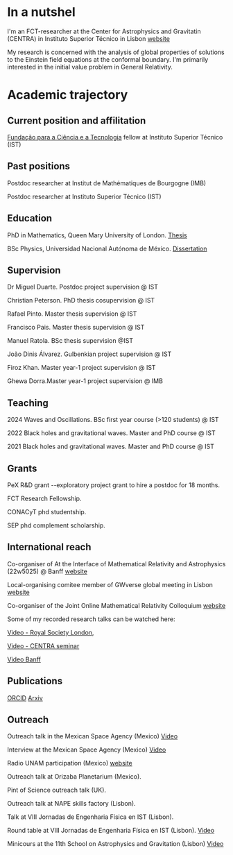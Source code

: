 # In a nutshel

I'm an FCT-researcher at the Center for Astrophysics and Gravitatin (CENTRA) in Instituto Superior Técnico in Lisbon [website](https://centra.tecnico.ulisboa.pt/) 

My research is concerned with the analysis of global properties of solutions to the Einstein field equations at the conformal boundary. I'm primarily interested in the initial value problem in General Relativity.

# Academic trajectory

## Current position and affilitation

[Fundação para a Ciência e a Tecnologia](https://www.fct.pt/) fellow at Instituto Superior Técnico (IST)

## Past positions

Postdoc researcher at Institut de Mathématiques de Bourgogne (IMB)

Postdoc researcher at Instituto Superior Técnico (IST)

## Education

PhD in Mathematics, Queen Mary University of London.
[Thesis](https://qmro.qmul.ac.uk/xmlui/handle/123456789/25820)

BSc Physics, Universidad Nacional Autónoma de México.
[Dissertation](https://repositorio.unam.mx/contenidos/411870)

## Supervision

Dr Miguel Duarte. Postdoc project supervision @ IST

Christian Peterson. PhD thesis cosupervision @ IST

Rafael Pinto. Master thesis supervision @ IST

Francisco Pais. Master thesis supervision @ IST

Manuel Ratola. BSc thesis supervision @IST

João Dinis Álvarez. Gulbenkian project supervision @ IST

Firoz Khan. Master year-1 project supervision @ IST

Ghewa Dorra.Master year-1 project supervision @ IMB

## Teaching

2024 Waves and Oscillations. BSc first year course (>120 students) @ IST

2022  Black holes and gravitational waves. Master and PhD course @ IST

2021 Black holes and gravitational waves. Master and PhD course @ IST

## Grants

PeX R\&D grant --exploratory project grant to hire a postdoc for 18 months.

FCT Research Fellowship.

CONACyT phd studentship.

SEP phd complement scholarship.

## International reach

Co-organiser of At the Interface of Mathematical Relativity and Astrophysics (22w5025) @ Banff [website](https://www.birs.ca/events/2022/5-day-workshops/22w5025)

Local-organising comitee member of GWverse global meeting in Lisbon [website](https://gwverse.tecnico.ulisboa.pt/news/?id=76)

Co-organiser of the Joint Online Mathematical Relativity Colloquium [website](https://jomarec.org/about-us/)

Some of my recorded research talks can be watched here:

[Video - Royal Society London](https://www.youtube.com/watch?v=yRD__WXVqN0&list=PLg7f-TkW11iX-bN_5mnvWGBdrw5ljfC8X),

[Video - CENTRA seminar](https://www.youtube.com/watch?v=E18QPZD0rsw&t=963s)

[Video Banff](https://www.birs.ca/events/2022/5-day-workshops/22w5025/videos/watch/202204271016-GasperinGarcia.html) 


## Publications

[ORCID](https://orcid.org/0000-0003-1170-5121)
[Arxiv](https://arxiv.org/search/?searchtype=author&query=Gasperin%2C+E)


## Outreach

Outreach talk in the Mexican Space Agency (Mexico) [Video](https://www.gob.mx/aem/videos/seminario-agujeros-negros-y-efectos-relativistas-en-viajes-espaciales-parte-i)

Interview at the Mexican Space Agency (Mexico) [Video](http://haciaelespacio.aem.gob.mx/revistadigital/articul.php?interior=989)

Radio UNAM participation (Mexico) [website](https://www.radiopodcast.unam.mx/podcast/audio/18778)

Outreach talk at Orizaba Planetarium (Mexico).

Pint of Science outreach talk (UK).

Outreach talk at NAPE skills factory (Lisbon).

Talk at VIII Jornadas de Engenharia Física en IST (Lisbon).

Round table at VIII Jornadas de Engenharia Física en IST (Lisbon). [Video](https://www.youtube.com/watch?v=YA02G94OeV0)

Minicours at the 11th School on Astrophysics and Gravitation (Lisbon) [Video](https://centra.tecnico.ulisboa.pt/network/eag11)












